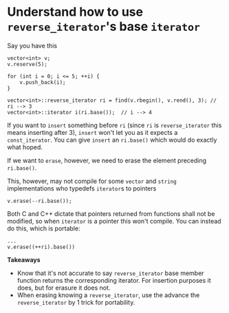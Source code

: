 # Understand how to use `reverse_iterator`'s base `iterator`

Say you have this
```
vector<int> v;
v.reserve(5);

for (int i = 0; i <= 5; ++i) {
    v.push_back(i);
}

vector<int>::reverse_iterator ri = find(v.rbegin(), v.rend(), 3); // ri --> 3
vector<int>::iterator i(ri.base());  // i --> 4
```

If you want to `insert` something before `ri` (since `ri` is `reverse_iterator` this means inserting after 3), `insert` won't let you as it expects a `const_iterator`.
You can give `insert` an `ri.base()` which would do exactly what hoped.

If we want to `erase`, however, we need to erase the element preceding `ri.base()`.

This, however, may not compile for some `vector` and `string` implementations who typedefs `iterator`s to pointers
```
v.erase(--ri.base());
```
Both C and C++ dictate that pointers returned from functions shall not be modified, so when `iterator` is a pointer this won't compile.
You can instead do this, which is portable:
```
...
v.erase((++ri).base())
```

**Takeaways**
* Know that it's not accurate to say `reverse_iterator` base member function returns the corresponding iterator. For insertion purposes it does, but for erasure it does not.
* When erasing knowing a `reverse_iterator`, use the advance the `reverse_iterator` by 1 trick for portability.

